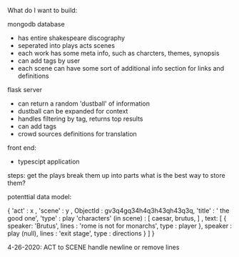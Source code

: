 
What do I want to build:

  mongodb  database
  - has entire shakespeare discography
  - seperated into plays  acts  scenes
  - each work has some meta info, such as charcters, themes, synopsis
  - can add tags by user
  - each scene can have some sort of additional info section for links  and definitions
  

flask server
  - can return a random 'dustball' of information
  - dustball can be expanded for context 
  - handles filtering by tag, returns top results
  - can add tags
  - crowd sources definitions for translation

front end:
  - typescipt application
  

steps: get the plays
break them up into parts
what is the best way to store them?

potenttial data model:

{ 'act' : x ,
  'scene' : y ,
  ObjectId : gv3q4gq34h4q3h43qh43q3q,
  'title' : ' the good one',
  'type' : play
  'characters' (in scene) : [
    caesar,
    brutus,
  ] ,
  text: [
    {
      speaker: 'Brutus',
      lines : 'rome is not for monarchs',
      type : player
    },
      speaker : play (null),
      lines : 'exit stage',
      type : directions
    }
  ]
}


4-26-2020:
ACT to  SCENE handle newline or remove lines
